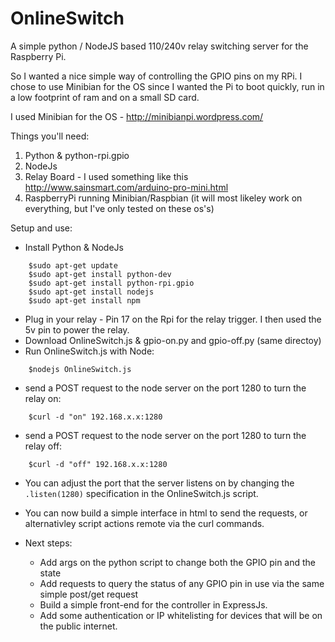 OnlineSwitch
============

A simple python / NodeJS based 110/240v relay switching server for the Raspberry Pi.


So I wanted a nice simple way of controlling the GPIO pins on my RPi. I chose to use Minibian for the OS since I wanted the Pi to boot quickly, run in a low footprint of ram and on a small SD card.

I used Minibian for the OS - http://minibianpi.wordpress.com/

Things you'll need:

  1. Python & python-rpi.gpio
  2. NodeJs
  3. Relay Board - I used something like this http://www.sainsmart.com/arduino-pro-mini.html
  4. RaspberryPi running Minibian/Raspbian (it will most likeley work on everything, but I've only tested on these os's)

Setup and use:

  - Install Python & NodeJs
  ```
      $sudo apt-get update
      $sudo apt-get install python-dev
      $sudo apt-get install python-rpi.gpio
      $sudo apt-get install nodejs
      $sudo apt-get install npm
  ```

  - Plug in your relay - Pin 17 on the Rpi for the relay trigger. I then used the 5v pin to power the relay.
  - Download OnlineSwitch.js & gpio-on.py and gpio-off.py (same directoy)
  - Run OnlineSwitch.js with Node:
  
  ```
      $nodejs OnlineSwitch.js
  ```
  - send a POST request to the node server on the port 1280 to turn the relay on:
  
  ``` 
      $curl -d "on" 192.168.x.x:1280
  ```
  - send a POST request to the node server on the port 1280 to turn the relay off:
  
  ```
      $curl -d "off" 192.168.x.x:1280
  ```
  - You can adjust the port that the server listens on by changing the ```.listen(1280)``` specification in the OnlineSwitch.js script.
  
  - You can now build a simple interface in html to send the requests, or alternativley script actions remote via the curl commands.

  - Next steps:
      - Add args on the python script to change both the GPIO pin and the state
      - Add requests to query the status of any GPIO pin in use via the same simple post/get request
      - Build a simple front-end for the controller in ExpressJs.
      - Add some authentication or IP whitelisting for devices that will be on the public internet.

